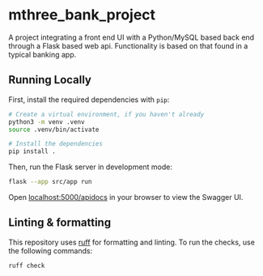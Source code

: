 # mthree_bank_project

A project integrating a front end UI with a Python/MySQL based back end through a Flask based web api. Functionality is based on that found in a typical banking app.

## Running Locally

First, install the required dependencies with `pip`:

```sh
# Create a virtual environment, if you haven't already
python3 -m venv .venv
source .venv/bin/activate

# Install the dependencies
pip install .
```

Then, run the Flask server in development mode:

```sh
flask --app src/app run
```

Open [localhost:5000/apidocs](http://localhost:5000/apidocs/) in your browser to view the Swagger UI.

## Linting & formatting

This repository uses [ruff](https://github.com/astral-sh/ruff) for formatting and linting. To run the checks, use the following commands:

```sh
ruff check
```
